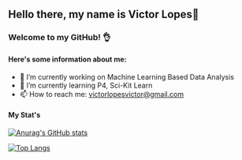 ## Hello there, my name is Victor Lopes👋
### Welcome to my GitHub! 👌
#### Here's some information about me:

- 🔭 I’m currently working on Machine Learning Based Data Analysis
- 🌱 I’m currently learning P4, Sci-Kit Learn
- 📫 How to reach me: victorlopesvictor@gmail.com

#### My Stat's

[![Anurag's GitHub stats](https://github-readme-stats-kappa-eight-24.vercel.app/api?username=lopesvictor1&show_icons=true&theme=dark)](https://github.com/lopesvictor1/github-readme-stats)

[![Top Langs](https://github-readme-stats-kappa-eight-24.vercel.app/api/top-langs/?username=lopesvictor1&layout=donut-vertical&theme=dark)](https://github.com/lopesvictor1/github-readme-stats)
